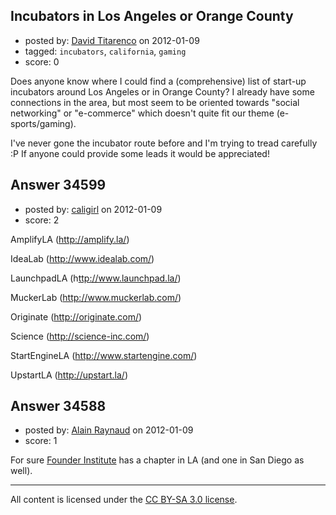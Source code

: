 ## Incubators in Los Angeles or Orange County

- posted by: [David Titarenco](https://stackexchange.com/users/-1/10742-david-titarenco) on 2012-01-09
- tagged: `incubators`, `california`, `gaming`
- score: 0

Does anyone know where I could find a (comprehensive) list of start-up incubators around Los Angeles or in Orange County? I already have some connections in the area, but most seem to be oriented towards "social networking" or "e-commerce" which doesn't quite fit our theme (e-sports/gaming).

I've never gone the incubator route before and I'm trying to tread carefully :P If anyone could provide some leads it would be appreciated!




## Answer 34599

- posted by: [caligirl](https://stackexchange.com/users/-1/14963-caligirl) on 2012-01-09
- score: 2

<p>AmplifyLA (<a href="http://amplify.la/" rel="nofollow">http://amplify.la/</a>)</p>

<p>IdeaLab (<a href="http://www.idealab.com/" rel="nofollow">http://www.idealab.com/</a>)</p>

<p>LaunchpadLA (h<a href="http://ttp://www.launchpad.la/" rel="nofollow">ttp://www.launchpad.la/</a>)</p>

<p>MuckerLab (<a href="http://www.muckerlab.com/" rel="nofollow">http://www.muckerlab.com/</a>)</p>

<p>Originate (<a href="http://originate.com/" rel="nofollow">http://originate.com/</a>)</p>

<p>Science (<a href="http://science-inc.com/" rel="nofollow">http://science-inc.com/</a>)</p>

<p>StartEngineLA (<a href="http://www.startengine.com/" rel="nofollow">http://www.startengine.com/</a>)</p>

<p>UpstartLA (<a href="http://upstart.la/" rel="nofollow">http://upstart.la/</a>)</p>



## Answer 34588

- posted by: [Alain Raynaud](https://stackexchange.com/users/-1/502-alain-raynaud) on 2012-01-09
- score: 1

<p>For sure <a href="http://fi.co" rel="nofollow">Founder Institute</a> has a chapter in LA (and one in San Diego as well).</p>




---

All content is licensed under the [CC BY-SA 3.0 license](https://creativecommons.org/licenses/by-sa/3.0/).
